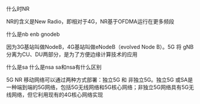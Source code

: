 什么时NR

NR的含义是New Radio，即相对于4G，NR基于OFDMA运行在更多频段

什么是nb enb gnodeb

因为3G基站叫做NodeB，4G基站叫做eNodeB（evolved Node B）。5G 将 gNB分离为CU、DU两部分，是为了方便边缘计算技术的应用

什么是sa 什么是nsa sa和nsa有什么区别

5G NR 移动网络可以通过两种方式部署：独立5G 和 非独立5G。独立5G 或SA是一种端到端的5G网络，包括5G无线网络和5G核心网络；非独立5G网络具有5G无线网络，但它利用现有的4G核心网络实现



































